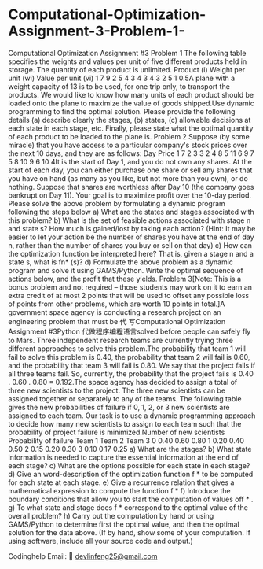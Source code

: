 # Computational-Optimization-Assignment-3-Problem-1-
Computational Optimization Assignment #3 Problem 1 
The following table specifies the weights and values per unit of five different products held in storage.  The quantity of each product is unlimited. Product (i)     Weight per unit (wi) Value per unit (vi) 1 7 9 2 5 4 3 4 3 4 3 2 5 1 0.5A plane with a weight capacity of 13 is to be used, for one trip only, to transport the products. We would like to know how many units of each product should be loaded onto the plane to maximize the value of goods shipped.Use dynamic programming to find the optimal solution. Please provide the following details (a) describe clearly the stages, (b) states, (c) allowable decisions at each state in each stage, etc. Finally, please state what the optimal quantity of each product to be loaded to the plane is. Problem 2 Suppose (by some miracle) that you have access to a particular company's stock prices over the next 10 days, and they are as follows: Day Price 1 7 2 3 3 2 4 8 5 11 6 9 7 5 8 10 9 6 10 4It is the start of Day 1, and you do not own any shares. At the start of each day, you can either purchase one share or sell any shares that you have on hand (as many as you like, but not more than you own), or do nothing. Suppose that shares are worthless after Day 10 (the company goes bankrupt on Day 11). Your goal is to maximize profit over the 10-day period. Please solve the above problem by formulating a dynamic program following the steps below a)  What are the states and stages associated with this problem? b)  What is the set of feasible actions associated with stage n and state s? How much is gained/lost by taking each action? (Hint: It may be easier to let your action be the number of shares you have at the end of day n, rather than the number of shares you buy or sell on that day) c)   How can the optimization function be interpreted here? That is, given a stage n and a state s, what is fn* (s)? d)  Formulate the above problem as a dynamic program and solve it using GAMS/Python. Write the optimal sequence of actions below, and the profit that these yields. Problem 3[Note: This is a bonus problem and not required – those students may work on it to earn an extra credit of at most 2 points that will be used to offset any possible loss of points from other problems, which are worth 10 points in total.]A government space agency is conducting a research project on an engineering problem that must be 代 写Computational Optimization Assignment #3Python 代做程序编程语言solved before people can safely fly to Mars. Three independent research teams are currently trying three different approaches to solve this problem.The probability that team 1 will fail to solve this problem is 0.40, the probability that team 2 will fail is 0.60, and the probability that team 3 will fail is 0.80. We say that the project fails if all three teams fail. So, currently, the probability that the project fails is 0.40 . 0.60 . 0.80 = 0.192.The space agency has decided to assign a total of three new scientists to the project. The three new scientists can be assigned together or separately to any of the teams. The following table gives the new probabilities of failure if 0, 1, 2, or 3 new scientists are assigned to each team. Our task is to use a dynamic programming approach to decide how many new scientists to assign to each team such that the probability of project failure is minimized.Number of new scientists                                                           Probability of failure Team 1                                  Team 2                       Team 3 0                                                          0.40                                      0.60                            0.80 1                                                          0.20                                      0.40                            0.50 2                                                          0.15                                      0.20                            0.30 3                                                          0.10                                      0.17                            0.25 a)   What are the stages? b)  What state information is needed to capture the essential information at the end of each stage? c)   What are the options possible for each state in each stage? d)  Give an word-description of the optimization function f *  to be computed for each state at each stage. e)   Give a recurrence relation that gives a mathematical expression to compute the function f * f)   Introduce the boundary conditions that allow you to start the computation of values off * . g)  To what state and stage does f *  correspond to the optimal value of the overall problem? h)  Carry out the computation by hand or using GAMS/Python to determine first the optimal value, and then the optimal solution for the data above. (If by hand, show some of your computation.  If using software, include all your source code and output.)

Codinghelp Email:  📧 devlinfeng25@gmail.com

